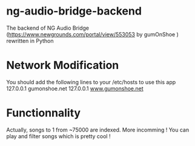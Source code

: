 # ng-audio-bridge-backend
The backend of NG Audio Bridge (https://www.newgrounds.com/portal/view/553053 by gumOnShoe ) rewritten in Python

# Network Modification
You should add the following lines to your /etc/hosts to use this app
127.0.0.1	gumonshoe.net
127.0.0.1	www.gumonshoe.net

# Functionnality
Actually, songs to 1 from ~75000 are indexed. More incomming !
You can play and filter songs which is pretty cool !